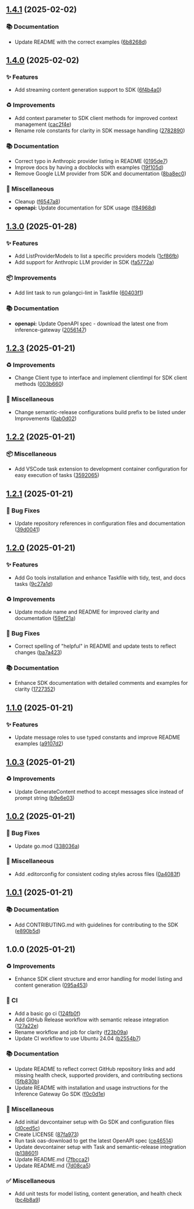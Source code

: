 ## [1.4.1](https://github.com/inference-gateway/sdk/compare/v1.4.0...v1.4.1) (2025-02-02)

### 📚 Documentation

* Update README with the correct examples ([6b8268d](https://github.com/inference-gateway/sdk/commit/6b8268de350580fec09d2c36a92ad131929c2518))

## [1.4.0](https://github.com/inference-gateway/sdk/compare/v1.3.0...v1.4.0) (2025-02-02)

### ✨ Features

* Add streaming content generation support to SDK ([6f4b4a0](https://github.com/inference-gateway/sdk/commit/6f4b4a046dbd011d3c7f04f0d28b6f5e96bcd73c))

### ♻️ Improvements

* Add context parameter to SDK client methods for improved context management ([cac2f4e](https://github.com/inference-gateway/sdk/commit/cac2f4edd8494b84bd7007a7a1dd67646baabdf0))
* Rename role constants for clarity in SDK message handling ([2782890](https://github.com/inference-gateway/sdk/commit/278289059f998d372c387dc85cb237b981253855))

### 📚 Documentation

* Correct typo in Anthropic provider listing in README ([0195de7](https://github.com/inference-gateway/sdk/commit/0195de724f119eacaac8412dcf3b0a5fc92822bb))
* Improve docs by having a docblocks with examples ([19f105d](https://github.com/inference-gateway/sdk/commit/19f105d528de3aa0950d48d473c222d66c0f9701))
* Remove Google LLM provider from SDK and documentation ([8ba8ec0](https://github.com/inference-gateway/sdk/commit/8ba8ec0c1b5e6c8183f74a05a3ffffb3dbd5eaf0))

### 🔧 Miscellaneous

* Cleanup ([f6547a8](https://github.com/inference-gateway/sdk/commit/f6547a8d4abb39540dcd4d3f34ef9556ad3a3d47))
* **openapi:** Update documentation for SDK usage ([f84968d](https://github.com/inference-gateway/sdk/commit/f84968d694cc3b8b805670bef020b3a417520fdc))

## [1.3.0](https://github.com/inference-gateway/sdk/compare/v1.2.3...v1.3.0) (2025-01-28)

### ✨ Features

* Add ListProviderModels to list a specific providers models ([1cf86fb](https://github.com/inference-gateway/sdk/commit/1cf86fb0debf58b54d3f5d76575fce3672c43f9e))
* Add support for Anthropic LLM provider in SDK ([fa5772a](https://github.com/inference-gateway/sdk/commit/fa5772a23e9e8d358081b48479460a24aceb2653))

### 📦 Improvements

* Add lint task to run golangci-lint in Taskfile ([60403f1](https://github.com/inference-gateway/sdk/commit/60403f1a746fb481fc04d7980025aeef91666f2c))

### 📚 Documentation

* **openapi:** Update OpenAPI spec - download the latest one from inference-gateway ([2056147](https://github.com/inference-gateway/sdk/commit/205614711a886998e7179fe4b50d16b2eacd65d7))

## [1.2.3](https://github.com/inference-gateway/sdk/compare/v1.2.2...v1.2.3) (2025-01-21)

### ♻️ Improvements

* Change Client type to interface and implement clientImpl for SDK client methods ([003b660](https://github.com/inference-gateway/sdk/commit/003b66053fdd069ddb5ee1435c211aa9b53362c2))

### 🔧 Miscellaneous

* Change semantic-release configurations build prefix to be listed under Improvements ([0ab0d02](https://github.com/inference-gateway/sdk/commit/0ab0d02c2011dfef1292ab4541ac8e5df206dd93))

## [1.2.2](https://github.com/inference-gateway/sdk/compare/v1.2.1...v1.2.2) (2025-01-21)

### 📦 Miscellaneous

* Add VSCode task extension to development container configuration for easy execution of tasks ([3592065](https://github.com/inference-gateway/sdk/commit/35920650d54122d29716d489efbc35025c13eebf))

## [1.2.1](https://github.com/inference-gateway/sdk/compare/v1.2.0...v1.2.1) (2025-01-21)

### 🐛 Bug Fixes

* Update repository references in configuration files and documentation ([39d0041](https://github.com/inference-gateway/sdk/commit/39d0041a7a2cdbac77083a40f086bf0c8a9cc5d8))

## [1.2.0](https://github.com/inference-gateway/go-sdk/compare/v1.1.0...v1.2.0) (2025-01-21)

### ✨ Features

* Add Go tools installation and enhance Taskfile with tidy, test, and docs tasks ([9c27a1d](https://github.com/inference-gateway/go-sdk/commit/9c27a1d8db4aff95da3b03a56b4ed0e911ffe1bd))

### ♻️ Improvements

* Update module name and README for improved clarity and documentation ([59ef21a](https://github.com/inference-gateway/go-sdk/commit/59ef21ae2d652707dd5b3d5a526cc8f2bcbdd355))

### 🐛 Bug Fixes

* Correct spelling of "helpful" in README and update tests to reflect changes ([ba7a423](https://github.com/inference-gateway/go-sdk/commit/ba7a4237a9f523d5e6a0421cab62eaf56e59c258))

### 📚 Documentation

* Enhance SDK documentation with detailed comments and examples for clarity ([1727352](https://github.com/inference-gateway/go-sdk/commit/17273529263efce5bac34473b8bec2fdde0d3760))

## [1.1.0](https://github.com/inference-gateway/go-sdk/compare/v1.0.3...v1.1.0) (2025-01-21)

### ✨ Features

* Update message roles to use typed constants and improve README examples ([a9107d2](https://github.com/inference-gateway/go-sdk/commit/a9107d27004a46f6b681aadd0a491b40aa5bf005))

## [1.0.3](https://github.com/inference-gateway/go-sdk/compare/v1.0.2...v1.0.3) (2025-01-21)

### ♻️ Improvements

* Update GenerateContent method to accept messages slice instead of prompt string ([b9e6e03](https://github.com/inference-gateway/go-sdk/commit/b9e6e03f3cc300c648f343e43d7ac847b65c63a9))

## [1.0.2](https://github.com/inference-gateway/go-sdk/compare/v1.0.1...v1.0.2) (2025-01-21)

### 🐛 Bug Fixes

* Update go.mod ([338036a](https://github.com/inference-gateway/go-sdk/commit/338036a8dd3fd8136a8d79c77169561e4defb5e7))

### 🔧 Miscellaneous

* Add .editorconfig for consistent coding styles across files ([0a4083f](https://github.com/inference-gateway/go-sdk/commit/0a4083f4800b1a0ab3a367fe3dbb6ddd16c828b3))

## [1.0.1](https://github.com/inference-gateway/go-sdk/compare/v1.0.0...v1.0.1) (2025-01-21)

### 📚 Documentation

* Add CONTRIBUTING.md with guidelines for contributing to the SDK ([e890b5d](https://github.com/inference-gateway/go-sdk/commit/e890b5ddc9b81a8a776bc1067e32de4677f0f4c6))

## 1.0.0 (2025-01-21)

### ♻️ Improvements

* Enhance SDK client structure and error handling for model listing and content generation ([095a453](https://github.com/inference-gateway/go-sdk/commit/095a4532bae14e65a3e4779be628f0f8727dbc13))

### 👷 CI

* Add a basic go ci ([124fb0f](https://github.com/inference-gateway/go-sdk/commit/124fb0f7636f99c0688c46fae0484f7db68163d0))
* Add GitHub Release workflow with semantic release integration ([127a22e](https://github.com/inference-gateway/go-sdk/commit/127a22ef65f61a2a84d943eab9aac25787f358cb))
* Rename workflow and job for clarity ([f23b09a](https://github.com/inference-gateway/go-sdk/commit/f23b09a9f27436b99cf6bebf260a9be2ece179f8))
* Update CI workflow to use Ubuntu 24.04 ([b2554b7](https://github.com/inference-gateway/go-sdk/commit/b2554b783348a75244c1f0392870889e4c47f5a9))

### 📚 Documentation

* Update README to reflect correct GitHub repository links and add missing health check, supported providers, and contributing sections ([5fb830b](https://github.com/inference-gateway/go-sdk/commit/5fb830b5ed03ad739b97dcc11f5ccf95a166cc2b))
* Update README with installation and usage instructions for the Inference Gateway Go SDK ([f0c0d1e](https://github.com/inference-gateway/go-sdk/commit/f0c0d1e70e3de1ad09734a0e9337bbbfd76c9bf0))

### 🔧 Miscellaneous

* Add initial devcontainer setup with Go SDK and configuration files ([d0ced5c](https://github.com/inference-gateway/go-sdk/commit/d0ced5c3eb03830f85ec0c6d42cfbd08186dd6ca))
* Create LICENSE ([87fa973](https://github.com/inference-gateway/go-sdk/commit/87fa97331e07c63613c62de3a66660937c4e2dcb))
* Run task oas-download to get the latest OpenAPI spec ([ce46514](https://github.com/inference-gateway/go-sdk/commit/ce465144e9a4205d850beadba6e7012db6cfa923))
* Update devcontainer setup with Task and semantic-release integration ([b138601](https://github.com/inference-gateway/go-sdk/commit/b138601ce423c9d728e4c9636fff5f935c70e03c))
* Update README.md ([7fbcca2](https://github.com/inference-gateway/go-sdk/commit/7fbcca26261309ffc4b44789f5cfc958ebb403bc))
* Update README.md ([7d08ca5](https://github.com/inference-gateway/go-sdk/commit/7d08ca52cdfff2032e384410ea3502b2d97f0488))

### ✅ Miscellaneous

* Add unit tests for model listing, content generation, and health check ([bc4b8a9](https://github.com/inference-gateway/go-sdk/commit/bc4b8a90f11cbce002f3fe23adc0afa821fea315))
